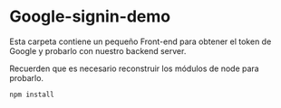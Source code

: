 # Google-signin-demo

Esta carpeta contiene un pequeño Front-end para obtener el token de Google y probarlo con nuestro backend server.

Recuerden que es necesario reconstruir los módulos de node para probarlo.


```
npm install
```